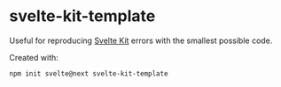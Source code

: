 # svelte-kit-template
Useful for reproducing [Svelte Kit](https://kit.svelte.dev/) errors with the smallest possible code.

Created with:
```
npm init svelte@next svelte-kit-template
```
